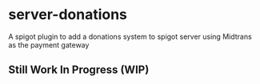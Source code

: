 # server-donations
A spigot plugin to add a donations system to spigot server using Midtrans as the payment gateway

## Still Work In Progress (WIP)
